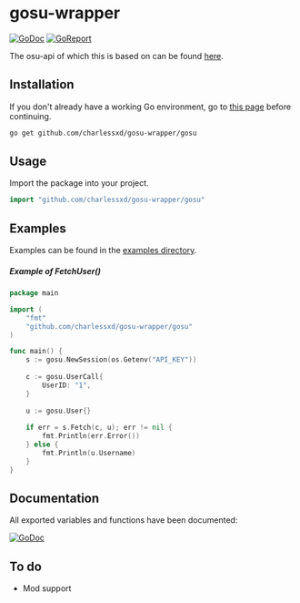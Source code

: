 # gosu-wrapper

[![GoDoc](https://godoc.org/github.com/charlessxd/gosu-wrapper/gosu?status.svg)](https://godoc.org/github.com/charlessxd/gosu-wrapper/gosu) 
[![GoReport](https://goreportcard.com/badge/github.com/charlessxd/gosu-wrapper)](https://goreportcard.com/report/github.com/charlessxd/gosu-wrapper)

The osu-api of which this is based on can be found [here](https://github.com/ppy/osu-api/wiki).


## Installation

If you don't already have a working Go environment, go to [this page](https://golang.org/doc/install) before continuing.

```sh
go get github.com/charlessxd/gosu-wrapper/gosu
```


## Usage
Import the package into your project.
```go
import "github.com/charlessxd/gosu-wrapper/gosu"
```



## Examples
Examples can be found in the [examples directory](https://github.com/charlessxd/gosu-wrapper/tree/master/examples).

##### Example of FetchUser()
```go
package main

import (
	"fmt"
	"github.com/charlessxd/gosu-wrapper/gosu"
)

func main() {
	s := gosu.NewSession(os.Getenv("API_KEY"))
	
	c := gosu.UserCall{
        UserID: "1",
    }
    
    u := gosu.User{}
    
    if err = s.Fetch(c, u); err != nil {
	    fmt.Println(err.Error())    
    } else {
        fmt.Println(u.Username) 
    }
}
```

## Documentation
All exported variables and functions have been documented: 

[![GoDoc](https://godoc.org/github.com/charlessxd/gosu-wrapper/gosu?status.svg)](https://godoc.org/github.com/charlessxd/gosu-wrapper/gosu) 

## To do
* Mod support

